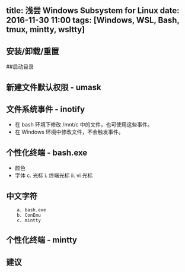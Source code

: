 title: 浅尝 Windows Subsystem for Linux
date: 2016-11-30 11:00
tags: [Windows, WSL, Bash, tmux, mintty, wsltty]
---


## 安装/卸载/重置

##启动目录

## 新建文件默认权限 - umask

## 文件系统事件 - inotify
	
- 在 bash 环境下修改 /mnt/c 中的文件，也可使用这些事件。
- 在 Windows 环境中修改文件，不会触发事件。

## 个性化终端 - bash.exe

- 颜色
- 字体
		c. 光标
			i. 终端光标
			ii. vi 光标

## 中文字符
		a. bash.exe
		b. ConEmu
		c. mintty

## 个性化终端 - mintty

## 建议
